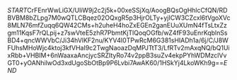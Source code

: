 $START$CrFEnrWwLiGX/UliW9j2c2j5k+00xeSSjXq/AoogBQsOgHhlcCfQN/RDBVBM8bZLpg7M0wQTLCBqez02OQxgR5p3HjrOLTy+yjICW3CZcxl6tVgoXVc8MLN76mfZuqq6QW42CMs+h2uheH4hoZxEGEn2ganEUuXUmN4fTsLtxZzgm11KqsF7rQLpij+z7swVteE5zhR7PbmtKjTlQoqOGfb/wZ4fF93uEnrKqblnSsBD4+qncWWVbC/Ji34hVlKF2nu/KYV4I0TPwRcM6G381sHIADh1a/6j/C/J8WFUhsMHoWjc4ktoj3kfVHaI9c2TwgNaoazDqMPJTtT3/LfRTv2mAxqNQ/bQ1UixRbb+VHBIM+6nWaaxaAncjycSRZItyRo74v2ppB3suZv4ekpPYhWDMzclVvGT0+yOANhilwOd3xdUgoSbOtBp9P6Lvbi7AwAK60/1HSkYj4LkoWKh9g==$END$